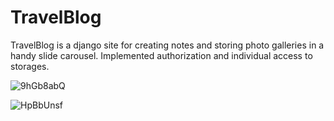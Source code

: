 # TravelBlog
TravelBlog is a django site for creating notes and storing photo galleries in a handy slide carousel. Implemented authorization and individual access to storages.

![9hGb8abQ](https://user-images.githubusercontent.com/99164769/230611743-9b1e0ae6-a1ce-458d-87ac-e8382dee608d.jpg)

![HpBbUnsf](https://user-images.githubusercontent.com/99164769/230611765-c27e7b08-16cb-49b2-8de5-19ec60814101.jpg)
